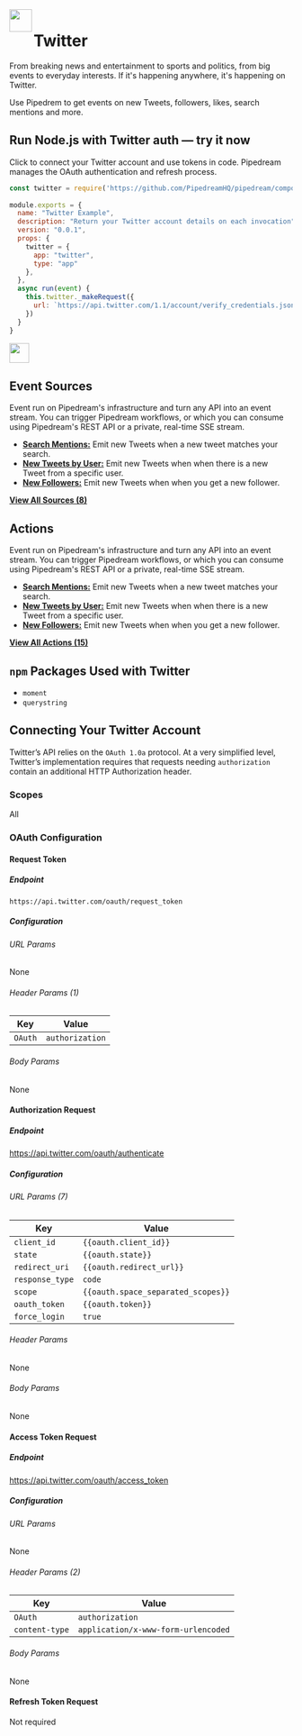 <img height="40" src="https://github.com/psavkar/pipedream/raw/readme-test/images/twitter/TwitterLogo.png" align=left>    
<h1 align="left"><strong>Twitter</strong></h1>

From breaking news and entertainment to sports and politics, from big events to everyday interests. If it's happening anywhere, it's happening on Twitter.

Use Pipedrem to get events on new Tweets, followers, likes, search mentions and more.

## Run Node.js with Twitter auth — try it now

Click to connect your Twitter account and use tokens in code. Pipedream manages the OAuth authentication and refresh process.

```javascript
const twitter = require('https://github.com/PipedreamHQ/pipedream/components/twitter/twitter.app.js')
 
module.exports = {
  name: "Twitter Example",
  description: "Return your Twitter account details on each invocation", 
  version: "0.0.1",
  props: {
    twitter = {
      app: "twitter",
      type: "app"
    },
  }, 
  async run(event) {
    this.twitter._makeRequest({
      url: `https://api.twitter.com/1.1/account/verify_credentials.json`,
    })
  }
}

```
<a href="http://tod.ly/3fMdryW"><img src="https://i.ibb.co/m0bBsSL/deploy-clean.png" height="35"></a>


## Event Sources

Event run on Pipedream's infrastructure and turn any API into an event stream. You can trigger Pipedream workflows, or which you can consume using Pipedream's REST API or a private, real-time SSE stream.

- **[Search Mentions:](./sources/search-mentions)** Emit new Tweets when a new tweet matches your search.
- **[New Tweets by User:](./sources/search-mentions)** Emit new Tweets when when there is a new Tweet from a specific user.
- **[New Followers:](./sources/search-mentions)** Emit new Tweets when when you get a new follower.

**[View All Sources (8)](./sources/search-mentions)**


## Actions

Event run on Pipedream's infrastructure and turn any API into an event stream. You can trigger Pipedream workflows, or which you can consume using Pipedream's REST API or a private, real-time SSE stream.

- **[Search Mentions:](./sources/search-mentions)** Emit new Tweets when a new tweet matches your search.
- **[New Tweets by User:](./sources/search-mentions)** Emit new Tweets when when there is a new Tweet from a specific user.
- **[New Followers:](./sources/search-mentions)** Emit new Tweets when when you get a new follower.

**[View All Actions (15)](./sources/search-mentions)**

## `npm` Packages Used with Twitter

- `moment`
- `querystring`

## Connecting Your Twitter Account

Twitter’s API relies on the `OAuth 1.0a` protocol. At a very simplified level, Twitter’s implementation requires that requests needing `authorization` contain an additional HTTP Authorization header.

### Scopes

All

### OAuth Configuration

#### Request Token

##### Endpoint

`https://api.twitter.com/oauth/request_token`

##### Configuration

###### URL Params

None

###### Header Params (1)

| Key     | Value           |
| ------- | --------------- |
| `OAuth` | `authorization` |

###### Body Params

None

#### Authorization Request

##### Endpoint

https://api.twitter.com/oauth/authenticate

##### Configuration

###### URL Params (7)

| Key             | Value                              |
| --------------- | ---------------------------------- |
| `client_id`     | `{{oauth.client_id}}`              |
| `state`         | `{{oauth.state}}`                  |
| `redirect_uri`  | `{{oauth.redirect_url}}`           |
| `response_type` | `code`                             |
| `scope`         | `{{oauth.space_separated_scopes}}` |
| `oauth_token`   | `{{oauth.token}}`                  |
| `force_login`   | `true`                             |

###### Header Params

None

###### Body Params

None

#### Access Token Request

##### Endpoint

https://api.twitter.com/oauth/access_token

##### Configuration

###### URL Params 

None

###### Header Params (2)

| Key            | Value                               |
| -------------- | ----------------------------------- |
| `OAuth`        | `authorization`                     |
| `content-type` | `application/x-www-form-urlencoded` |

###### Body Params

None

#### Refresh Token Request

Not required

